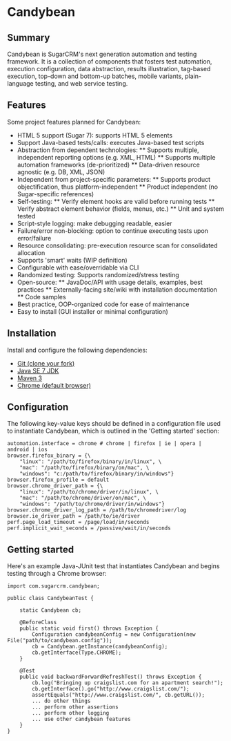 Candybean
=========
Summary
-------
Candybean is SugarCRM's next generation automation and testing framework.  It is a collection of components that fosters test automation, execution configuration, data abstraction, results illustration, tag-based execution, top-down and bottom-up batches, mobile variants, plain-language testing, and web service testing.

Features
--------
Some project features planned for Candybean:
* HTML 5 support (Sugar 7): supports HTML 5 elements
* Support Java-based tests/calls: executes Java-based test scripts
* Abstraction from dependent technologies:
** Supports multiple, independent reporting options (e.g. XML, HTML)
** Supports multiple automation frameworks (de-prioritized)
** Data-driven resource agnostic (e.g. DB, XML, JSON)
* Independent from project-specific parameters:
** Supports product objectification, thus platform-independent
** Product independent (no Sugar-specific references)
* Self-testing:
** Verify element hooks are valid before running tests
** Verify abstract element behavior (fields, menus, etc.)
** Unit and system tested
* Script-style logging: make debugging readable, easier
* Failure/error non-blocking: option to continue executing tests upon error/failure
* Resource consolidating: pre-execution resource scan for consolidated allocation
* Supports 'smart' waits (WIP definition)
* Configurable with ease/overridable via CLI
* Randomized testing: Supports randomized/stress testing
* Open-source:
** JavaDoc/API with usage details, examples, best practices
** Externally-facing site/wiki with installation documentation
** Code samples
* Best practice, OOP-organized code for ease of maintenance
* Easy to install (GUI installer or minimal configuration)

Installation
------------
Install and configure the following dependencies:
* <a href="http://git-scm.com/downloads">Git (clone your fork)</a>
* <a href="http://www.oracle.com/technetwork/java/javase/downloads/index.html">Java SE 7 JDK</a>
* <a href="http://maven.apache.org/download.html">Maven 3</a>
* <a href="https://www.google.com/intl/en/chrome/browser/">Chrome (default browser)</a>

Configuration
-------------
The following key-value keys should be defined in a configuration file used to instantiate Candybean, which is outlined in the 'Getting started' section:
```
automation.interface = chrome # chrome | firefox | ie | opera | android | ios  
browser.firefox_binary = {\
	"linux": "/path/to/firefox/binary/in/linux", \
	"mac": "/path/to/firefox/binary/on/mac", \
	"windows": "c:/path/to/firefox/binary/in/windows"}
browser.firefox_profile = default
browser.chrome_driver_path = {\
	"linux": "/path/to/chrome/driver/in/linux", \
	"mac": "/path/to/chrome/driver/on/mac", \
	"windows": "/path/to/chrome/driver/in/windows"}
browser.chrome_driver_log_path = /path/to/chromedriver/log
browser.ie_driver_path = /path/to/ie/driver
perf.page_load_timeout = /page/load/in/seconds
perf.implicit_wait_seconds = /passive/wait/in/seconds
```

Getting started
---------------
Here's an example Java-JUnit test that instantiates Candybean and begins testing through a Chrome browser:
```
import com.sugarcrm.candybean;

public class CandybeanTest {

	static Candybean cb;
	
	@BeforeClass
	public static void first() throws Exception {
		Configuration candybeanConfig = new Configuration(new File("path/to/candybean.config"));
		cb = Candybean.getInstance(candybeanConfig);
		cb.getInterface(Type.CHROME);
	}
	
	@Test
	public void backwardForwardRefreshTest() throws Exception {
		cb.log("Bringing up craigslist.com for an apartment search!");
		cb.getInterface().go("http://www.craigslist.com/");
		assertEquals("http://www.craigslist.com/", cb.getURL());
		... do other things
		... perform other assertions
		... perform other logging
		... use other candybean features		
	}
}
```